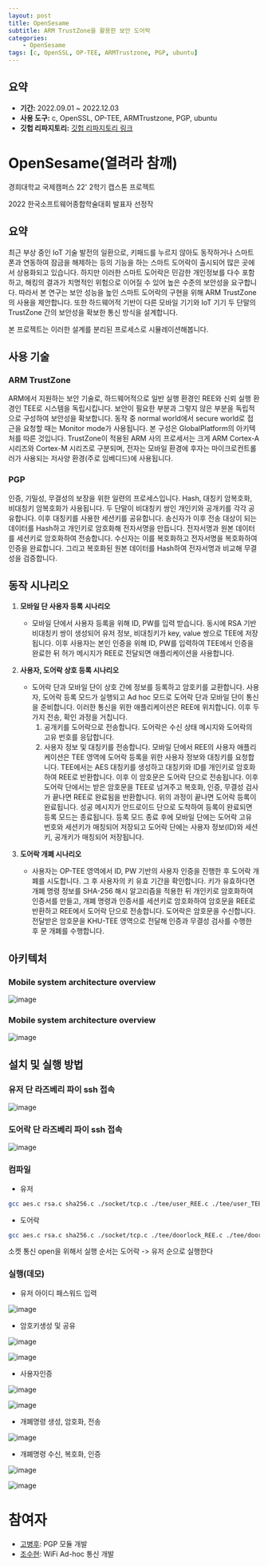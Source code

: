 ```yaml
---
layout: post
title: OpenSesame
subtitle: ARM TrustZone을 활용한 보안 도어락
categories: 
    - OpenSesame
tags: [c, OpenSSL, OP-TEE, ARMTrustzone, PGP, ubuntu]
---
```


## 요약
- **기간:** 2022.09.01 ~ 2022.12.03
- **사용 도구:** c, OpenSSL, OP-TEE, ARMTrustzone, PGP, ubuntu
- **깃헙 리파지토리:** [깃헙 리파지토리 링크](https://github.com/GoByeonghu/OpenSesame)

# OpenSesame(열려라 참깨)

경희대학교 국제캠퍼스 22' 2학기 캡스톤 프로젝트

2022 한국소프트웨어종합학술대회 발표자 선정작

## 요약
최근 부상 중인 IoT 기술 발전의 일환으로, 키패드를 누르지 않아도 동작하거나 스마트폰과 연동하여 잠금을 해제하는 등의 기능을 하는 스마트 도어락이 출시되어 많은 곳에서 상용화되고 있습니다. 하지만 이러한 스마트 도어락은 민감한 개인정보를 다수 포함하고, 해킹의 결과가 치명적인 위험으로 이어질 수 있어 높은 수준의 보안성을 요구합니다. 따라서 본 연구는 보안 성능을 높인 스마트 도어락의 구현을 위해 ARM TrustZone의 사용을 제안합니다. 또한 하드웨어적 기반이 다른 모바일 기기와 IoT 기기 두 단말의 TrustZone 간의 보안성을 확보한 통신 방식을 설계합니다.

본 프로젝트는 이러한 설계를 분리된 프로세스로 시뮬레이션해봅니다.

## 사용 기술

### ARM TrustZone
ARM에서 지원하는 보안 기술로, 하드웨어적으로 일반 실행 환경인 REE와 신뢰 실행 환경인 TEE로 시스템을 독립시킵니다. 보안이 필요한 부분과 그렇지 않은 부분을 독립적으로 구성하여 보안성을 확보합니다. 동작 중 normal world에서 secure world로 접근을 요청할 때는 Monitor mode가 사용됩니다. 본 구성은 GlobalPlatform의 아키텍처를 따른 것입니다. TrustZone이 적용된 ARM 사의 프로세서는 크게 ARM Cortex-A 시리즈와 Cortex-M 시리즈로 구분되며, 전자는 모바일 환경에 후자는 마이크로컨트롤러가 사용되는 저사양 환경(주로 임베디드)에 사용됩니다.

### PGP
인증, 기밀성, 무결성의 보장을 위한 일련의 프로세스입니다. Hash, 대칭키 암복호화, 비대칭키 암복호화가 사용됩니다. 두 단말이 비대칭키 쌍인 개인키와 공개키를 각각 공유합니다. 이후 대칭키를 사용한 세션키를 공유합니다. 송신자가 이후 전송 대상이 되는 데이터를 Hash하고 개인키로 암호화해 전자서명을 만듭니다. 전자서명과 원본 데이터를 세션키로 암호화하여 전송합니다. 수신자는 이를 복호화하고 전자서명을 복호화하여 인증을 완료합니다. 그리고 복호화된 원본 데이터를 Hash하여 전자서명과 비교해 무결성을 검증합니다.

## 동작 시나리오

1. **모바일 단 사용자 등록 시나리오**
    - 모바일 단에서 사용자 등록을 위해 ID, PW를 입력 받습니다. 동시에 RSA 기반 비대칭키 쌍이 생성되어 유저 정보, 비대칭키가 key, value 쌍으로 TEE에 저장됩니다. 이후 사용자는 본인 인증을 위해 ID, PW를 입력하여 TEE에서 인증을 완료한 뒤 허가 메시지가 REE로 전달되면 애플리케이션을 사용합니다.

2. **사용자, 도어락 상호 등록 시나리오**
    - 도어락 단과 모바일 단이 상호 간에 정보를 등록하고 암호키를 교환합니다. 사용자, 도어락 등록 모드가 실행되고 Ad hoc 모드로 도어락 단과 모바일 단이 통신을 준비합니다. 이러한 통신을 위한 애플리케이션은 REE에 위치합니다. 이후 두 가지 전송, 확인 과정을 거칩니다.
        1. 공개키를 도어락으로 전송합니다. 도어락은 수신 상태 메시지와 도어락의 고유 번호를 응답합니다.
        2. 사용자 정보 및 대칭키를 전송합니다. 모바일 단에서 REE의 사용자 애플리케이션은 TEE 영역에 도어락 등록을 위한 사용자 정보와 대칭키를 요청합니다. TEE에서는 AES 대칭키를 생성하고 대칭키와 ID를 개인키로 암호화하여 REE로 반환합니다. 이후 이 암호문은 도어락 단으로 전송됩니다. 이후 도어락 단에서는 받은 암호문을 TEE로 넘겨주고 복호화, 인증, 무결성 검사가 끝나면 REE로 완료됨을 반환합니다. 위의 과정이 끝나면 도어락 등록이 완료됩니다. 성공 메시지가 안드로이드 단으로 도착하여 등록이 완료되면 등록 모드는 종료됩니다. 등록 모드 종료 후에 모바일 단에는 도어락 고유 번호와 세션키가 매칭되어 저장되고 도어락 단에는 사용자 정보(ID)와 세션키, 공개키가 매칭되어 저장됩니다.

3. **도어락 개폐 시나리오**
    - 사용자는 OP-TEE 영역에서 ID, PW 기반의 사용자 인증을 진행한 후 도어락 개폐를 시도합니다. 그 후 사용자의 키 유효 기간을 확인합니다. 키가 유효하다면 개폐 명령 정보를 SHA-256 해시 알고리즘을 적용한 뒤 개인키로 암호화하여 인증서를 만들고, 개폐 명령과 인증서를 세션키로 암호화하여 암호문을 REE로 반환하고 REE에서 도어락 단으로 전송합니다. 도어락은 암호문을 수신합니다. 전달받은 암호문을 KHU-TEE 영역으로 전달해 인증과 무결성 검사를 수행한 후 문 개폐를 수행합니다.

## 아키텍처

### Mobile system architecture overview

![image](https://github.com/capstone1-OpenSesame/OpenSesame/assets/92240138/c0d440b8-88e7-4c40-9127-6b06b9cab693)

### Mobile system architecture overview

![image](https://github.com/capstone1-OpenSesame/OpenSesame/assets/92240138/01ad2ffa-46fb-438e-b474-fe6be7cc2992)


## 설치 및 실행 방법

### 유저 단 라즈베리 파이 ssh 접속

![image](https://github.com/capstone1-OpenSesame/OpenSesame/assets/92240138/b9fbda6f-b330-4232-bcd6-f8bbfff29fdf)

### 도어락 단 라즈베리 파이 ssh 접속

![image](https://github.com/capstone1-OpenSesame/OpenSesame/assets/92240138/35e6e405-97c0-4fe6-934d-c5079ec2cf3a)

### 컴파일

- 유저

```Bash
gcc aes.c rsa.c sha256.c ./socket/tcp.c ./tee/user_REE.c ./tee/user_TEE.c user.c -lcrypto
```
  
- 도어락

```Bash
gcc aes.c rsa.c sha256.c ./socket/tcp.c ./tee/doorlock_REE.c ./tee/doorlock_TEE.c doorlock.c -lcrypto
```




소켓 통신 open을 위해서 실행 순서는 도어락 -> 유저 순으로 실행한다

### 실행(데모)
- 유저 아이디 패스워드 입력

![image](https://github.com/capstone1-OpenSesame/OpenSesame/assets/92240138/a4d07c33-55da-414f-b818-aa12b854b87c)

- 암호키생성 및 공유

![image](https://github.com/capstone1-OpenSesame/OpenSesame/assets/92240138/ac8311cb-8530-44d0-939a-178fa3a83506)

![image](https://github.com/capstone1-OpenSesame/OpenSesame/assets/92240138/b78d4afe-40ed-404a-8d70-7e90d7ef641c)

- 사용자인증

![image](https://github.com/capstone1-OpenSesame/OpenSesame/assets/92240138/770e24ed-48ae-4961-9de1-6840067eb755)

![image](https://github.com/capstone1-OpenSesame/OpenSesame/assets/92240138/f50bb05a-a5ab-4564-8d19-fbabca06b757)

- 개폐명령 생성, 암호화, 전송

![image](https://github.com/capstone1-OpenSesame/OpenSesame/assets/92240138/35351f30-4c5b-4f9d-b1d7-d4bbb1830722)

- 개폐명령 수신, 복호화, 인증

![image](https://github.com/capstone1-OpenSesame/OpenSesame/assets/92240138/a6eeda89-0f16-4e45-9fed-cffcac241c66)

![image](https://github.com/capstone1-OpenSesame/OpenSesame/assets/92240138/29a558a6-3099-4332-812e-b2c9e0de9e19)

# 참여자
- [고병후](https://github.com/GoByeonghu): PGP 모듈 개발
- [조수현](https://github.com/josushell): WiFi Ad-hoc 통신 개발
